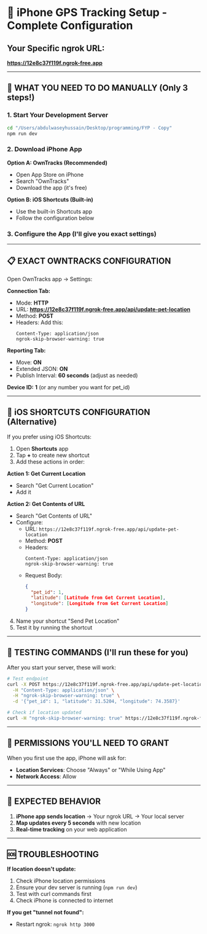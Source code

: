 # 📱 iPhone GPS Tracking Setup - Complete Configuration

## Your Specific ngrok URL: 
**https://12e8c37f119f.ngrok-free.app**

---

## 🚀 WHAT YOU NEED TO DO MANUALLY (Only 3 steps!)

### 1. Start Your Development Server
```bash
cd "/Users/abdulwaseyhussain/Desktop/programming/FYP - Copy"
npm run dev
```

### 2. Download iPhone App
**Option A: OwnTracks (Recommended)**
- Open App Store on iPhone
- Search "OwnTracks" 
- Download the app (it's free)

**Option B: iOS Shortcuts (Built-in)**
- Use the built-in Shortcuts app
- Follow the configuration below

### 3. Configure the App (I'll give you exact settings)

---

## 📋 EXACT OWNTRACKS CONFIGURATION

Open OwnTracks app → Settings:

**Connection Tab:**
- Mode: **HTTP**
- URL: **https://12e8c37f119f.ngrok-free.app/api/update-pet-location**
- Method: **POST**
- Headers: Add this:
  ```
  Content-Type: application/json
  ngrok-skip-browser-warning: true
  ```

**Reporting Tab:**
- Move: **ON**
- Extended JSON: **ON**
- Publish Interval: **60 seconds** (adjust as needed)

**Device ID:** **1** (or any number you want for pet_id)

---

## 📱 iOS SHORTCUTS CONFIGURATION (Alternative)

If you prefer using iOS Shortcuts:

1. Open **Shortcuts** app
2. Tap **+** to create new shortcut
3. Add these actions in order:

**Action 1: Get Current Location**
- Search "Get Current Location"
- Add it

**Action 2: Get Contents of URL**
- Search "Get Contents of URL" 
- Configure:
  - URL: `https://12e8c37f119f.ngrok-free.app/api/update-pet-location`
  - Method: **POST**
  - Headers:
    ```
    Content-Type: application/json
    ngrok-skip-browser-warning: true
    ```
  - Request Body:
    ```json
    {
      "pet_id": 1,
      "latitude": [Latitude from Get Current Location],
      "longitude": [Longitude from Get Current Location]
    }
    ```

4. Name your shortcut "Send Pet Location"
5. Test it by running the shortcut

---

## 🧪 TESTING COMMANDS (I'll run these for you)

After you start your server, these will work:

```bash
# Test endpoint
curl -X POST https://12e8c37f119f.ngrok-free.app/api/update-pet-location \
  -H "Content-Type: application/json" \
  -H "ngrok-skip-browser-warning: true" \
  -d '{"pet_id": 1, "latitude": 31.5204, "longitude": 74.3587}'

# Check if location updated
curl -H "ngrok-skip-browser-warning: true" https://12e8c37f119f.ngrok-free.app/api/pet-location
```

---

## 🔧 PERMISSIONS YOU'LL NEED TO GRANT

When you first use the app, iPhone will ask for:
- **Location Services**: Choose "Always" or "While Using App"
- **Network Access**: Allow

---

## 🎯 EXPECTED BEHAVIOR

1. **iPhone app sends location** → Your ngrok URL → Your local server
2. **Map updates every 5 seconds** with new location
3. **Real-time tracking** on your web application

---

## 🆘 TROUBLESHOOTING

**If location doesn't update:**
1. Check iPhone location permissions
2. Ensure your dev server is running (`npm run dev`)
3. Test with curl commands first
4. Check iPhone is connected to internet

**If you get "tunnel not found":**
- Restart ngrok: `ngrok http 3000`



